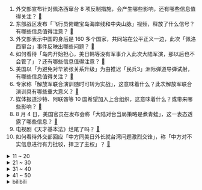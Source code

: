 1. 外交部宣布针对佩洛西窜台 8 项反制措施，会产生哪些影响，还有哪些信息值得关注？ [:link:](https://www.zhihu.com/question/547135232)
2. 东部战区发布「飞行员俯瞰宝岛海岸线和中央山脉」视频，释放了什么信号？有哪些信息值得注意？ [:link:](https://www.zhihu.com/question/547155707)
3. 外交部表示中国的身后是 160 多个国家，共同站在公平正义一边，此次「佩洛西窜台」事件反映出哪些问题？ [:link:](https://www.zhihu.com/question/547155656)
4. 如何看待「岛内开始担心，美日韩等没有军事介入此次大陆军演，那以后也不会管了」？还有哪些信息值得注意？ [:link:](https://www.zhihu.com/question/547131605)
5. 美国以「为避免对华紧张关系升级」为由推迟「民兵3」洲际弹道导弹试射，有哪些信息值得关注？ [:link:](https://www.zhihu.com/question/547103993)
6. 专家称「解放军联合演训随时可转为实战」，这意味着什么？此次解放军联合演训具有哪些重大意义？ [:link:](https://www.zhihu.com/question/547091365)
7. 媒体报道沙特、阿联酋等 10 国希望加入上合组织，这意味着什么？或带来哪些影响？ [:link:](https://www.zhihu.com/question/547059944)
8. 8 月 4 日，美国官员在发布会称「大陆对台当局策略是煮青蛙」，这一表态透露了哪些信息？ [:link:](https://www.zhihu.com/question/547122506)
9. 电视剧《天才基本法》烂尾了吗？ [:link:](https://www.zhihu.com/question/547145883)
10. 如何看待外交部回应「中方同美日外长就台湾问题激烈交锋」，称「中方对不实信息进行有力批驳，捍卫了主权」？ [:link:](https://www.zhihu.com/question/547121923)
<details>
<summary>11 ~ 20</summary>

11. 中国的 5A 景区放在全世界的名胜古迹中也是顶尖水准吗？ [:link:](https://www.zhihu.com/question/486958116)
12. 中方宣布对佩洛西实施制裁，这意味着什么，还有哪些信息值得关注？ [:link:](https://www.zhihu.com/question/547123176)
13. 明明知道自己装修便宜很多，为什么很多人还是会选择装修公司？ [:link:](https://www.zhihu.com/question/546682931)
14. 华春莹透露，王毅出席东亚系列外长会期间，没有会见美国务卿布林肯的计划，对此如何解读？ [:link:](https://www.zhihu.com/question/546586753)
15. 为什么现在的喜剧小品到最后都会强行煽情？ [:link:](https://www.zhihu.com/question/355769955)
16. 想买一台新车，孩子已上大学，存款110万无贷款，房子两套，每年25万左右家庭收入，买什么价位的合适？ [:link:](https://www.zhihu.com/question/546080687)
17. 《明日战记》耗资巨大，票房能否突破 20 亿？ [:link:](https://www.zhihu.com/question/545378462)
18. 江西上饶一区规定商家门头招牌不能出现经营内容，城管局回应称统一规定，不针对任何企业，如何看待这一做法？ [:link:](https://www.zhihu.com/question/547059085)
19. 月薪 4 万人民币是一种怎样的感受？ [:link:](https://www.zhihu.com/question/36996031)
20. 常导火力突击，全部精准命中目标，如何评价我军的精确打击和区域拒止能力？ [:link:](https://www.zhihu.com/question/547001747)
</details>
<details>
<summary>21 ~ 30</summary>

21. 解放军在台湾周边的六个海空区域大规模实弹演习，都投入了哪些武器？ [:link:](https://www.zhihu.com/question/547044621)
22. 为什么陈道明，孙红雷，王志文这些一线演员坚持拍电视剧？ [:link:](https://www.zhihu.com/question/23836157)
23. 如何理解「配置没输过，体验没赢过」这句话呢？ [:link:](https://www.zhihu.com/question/542153781)
24. 腾讯 8 月 15 日起取消部分外包员工免费食堂福利，内部员工称是出于「降本增效」，如何评价这项改革？ [:link:](https://www.zhihu.com/question/546968469)
25. 大学生已切换到纯Linux环境，对未来有帮助吗？ [:link:](https://www.zhihu.com/question/546745698)
26. 女生应该从多少岁开始护肤? 不护肤的话, 到多大会比同龄人显老? [:link:](https://www.zhihu.com/question/544183393)
27. 阿里巴巴 2023 年第一财季营收 2055.6 亿元，有哪些信息值得关注？ [:link:](https://www.zhihu.com/question/546972618)
28. 豆腐都有哪些「0 失败」的懒人做法？ [:link:](https://www.zhihu.com/question/542322476)
29. 有哪些自行车知识和技能是新手骑行前一定要熟练掌握的？ [:link:](https://www.zhihu.com/question/546278589)
30. 为什么《笑傲江湖》中，岳不群和林平之一开始都是好人，后来就变坏了？他们是从什么时候开始变坏的？ [:link:](https://www.zhihu.com/question/542186398)
</details>
<details>
<summary>31 ~ 40</summary>

31. 200 元以下蓝牙耳机真的都很垃圾吗？ [:link:](https://www.zhihu.com/question/360533148)
32. 想要进日企，日语至少得达到什么水平？ [:link:](https://www.zhihu.com/question/545400968)
33. 考研政治如何上80? [:link:](https://www.zhihu.com/question/381427168)
34. 你喝过最好的啤酒是什么？ [:link:](https://www.zhihu.com/question/24397033)
35. 如何评价《乘风破浪》第十二期（总决赛）？ [:link:](https://www.zhihu.com/question/547143182)
36. 外交部就 G7 涉台声明召见有关驻华使节「同中方建交的国家不得与台湾官方往来」，释放了哪些信号？ [:link:](https://www.zhihu.com/question/547075870)
37. 比亚迪宣布进入德国瑞典市场，你认为比亚迪在欧洲的发展前景如何？比亚迪如何和其他欧洲品牌竞争？ [:link:](https://www.zhihu.com/question/546580822)
38. 我喜欢看《名侦探柯南》也喜欢他的推理，但却很讨厌柯南常在推理结束后对犯罪嫌疑人进行批判，这正常吗? [:link:](https://www.zhihu.com/question/405672484)
39. 友谊会因为不在同一个学校而变淡吗？ [:link:](https://www.zhihu.com/question/546522459)
40. 如果孩子能在暑假期间养成自主且快乐的学习状态，会给他们以后的生活带来什么改变？ [:link:](https://www.zhihu.com/question/546995641)
</details>
<details>
<summary>41 ~ 50</summary>

41. 如果 《原神》出情侣角色，大家能接受吗？出了又会咋样？ [:link:](https://www.zhihu.com/question/533847979)
42. 哪些项目是考研的加分项？ [:link:](https://www.zhihu.com/question/268704112)
43. 水浒传中如果你是杨志，会怎么押送生辰纲? [:link:](https://www.zhihu.com/question/334013108)
44. 书荒了怎么办，推荐一下最近你看的几本书? [:link:](https://www.zhihu.com/question/546833314)
45. 为什么葡萄那么适合酿酒？ [:link:](https://www.zhihu.com/question/539188339)
46. 为什么所有的人际关系里，只要我不主动就没有人主动找我? [:link:](https://www.zhihu.com/question/498191369)
47. 大一新生一定要买电脑吗? [:link:](https://www.zhihu.com/question/547084567)
48. 电影《独行月球》中独孤月应不应该折返回去救袋鼠？ [:link:](https://www.zhihu.com/question/546273137)
49. 电视剧《天才基本法》第 31-34 集拍得怎么样？哪些剧情点值得关注？ [:link:](https://www.zhihu.com/question/546974214)
50. 设计师到底有多吃天赋？ [:link:](https://www.zhihu.com/question/544061473)
</details><details>
<summary>bilibili</summary>

1. 七夕节老番茄乱和自己玩游戏 [:link:](//www.bilibili.com/video/BV12t4y1V7sc)
2. 游戏主播准备一个月的求婚视频 [:link:](//www.bilibili.com/video/BV1Gd4y1S7GT)
3. 贱谍过家家（2） [:link:](//www.bilibili.com/video/BV1Se4y1D7xW)
4. 你 这 背 景 让 嘎 子 偷 了 [:link:](//www.bilibili.com/video/BV1Je4y1D7b4)
5. 全网寻找假背景！ [:link:](//www.bilibili.com/video/BV1cG411a75e)
6. 新游戏：神偷嘎子 [:link:](//www.bilibili.com/video/BV1od4y1U7uS)
7. 谁说七夕一定要去高档餐厅？这家大排档可浪漫多了！ [:link:](//www.bilibili.com/video/BV1aY4y1P7Ej)
8. 我的朋友是个村长是什么体验！ [:link:](//www.bilibili.com/video/BV1Gd4y1T7Vw)
9. 视频不能P，所以是真的 [:link:](//www.bilibili.com/video/BV1Bg411C7VP)
10. 外卖员：您点的外卖真香啊！ [:link:](//www.bilibili.com/video/BV1wT411L7z2)
<details>
<summary>11 ~ 20</summary>

11. 这种害人的东西为什么会存在？ 脊柱胸椎曲度就是这么被弄没的！ [:link:](//www.bilibili.com/video/BV1bd4y1N7mH)
12. 这搭档不能要！ [:link:](//www.bilibili.com/video/BV19U4y1Y7k7)
13. 工作第一年VS工作第十年 [:link:](//www.bilibili.com/video/BV1JG4y1v7av)
14. 【TF家族】2022 TF家族夏日运动会 [:link:](//www.bilibili.com/video/BV1ua411f7rg)
15. 未婚妻突然想吃炸鸡，那只好….. [:link:](//www.bilibili.com/video/BV1zg411C7Kp)
16. 两对情侣居然在一起干这样的事？？？ [:link:](//www.bilibili.com/video/BV1Qg41117js)
17. 纳米ikun，黑子 ! [:link:](//www.bilibili.com/video/BV1hG411h729)
18. 爸妈下班前的极限一小时…… [:link:](//www.bilibili.com/video/BV1Xa411T78h)
19. 《崩坏3》动画短片「因你而在的故事」先行预告 [:link:](//www.bilibili.com/video/BV1Ee4y1D7ci)
20. 当我故意把女友叫成她闺蜜的名字！ [:link:](//www.bilibili.com/video/BV12t4y1V7E1)
</details>
<details>
<summary>21 ~ 30</summary>

21. 我的女儿出生第一天 [:link:](//www.bilibili.com/video/BV1PW4y117Ud)
22. （当你去找有对象的朋友玩） [:link:](//www.bilibili.com/video/BV1gr4y1577U)
23. 贩卖吸食毒品工具的小店被粉丝天眼举报！老板娘：「问就是不知道」 [:link:](//www.bilibili.com/video/BV1vd4y1U7Pr)
24. 年仅24岁！一起送送她…… [:link:](//www.bilibili.com/video/BV1tU4y1Y7t1)
25. 英国皇家卫兵为什么要大声吼游客？全球不知道的卫兵冷知识。 [:link:](//www.bilibili.com/video/BV1xV4y1j7xT)
26. 老兵仿妆❗用最诚挚的心，献上永不凋谢的敬意！ [:link:](//www.bilibili.com/video/BV1fU4y1v74M)
27. 旅游两年的老婆终于回来了... [:link:](//www.bilibili.com/video/BV1mY4y1P7uG)
28. ”凶 手 不 止 一 个“ [:link:](//www.bilibili.com/video/BV1eG4y1v7Ky)
29. 9英寸披萨有多大？你点的披萨缩水了吗？【慧小媛】 [:link:](//www.bilibili.com/video/BV1gV4y177pV)
30. 请选择英雄 [:link:](//www.bilibili.com/video/BV1jN4y1j7dV)
</details>
<details>
<summary>31 ~ 40</summary>

31. 【原神】耗时40小时！！！两只凯瑟琳会晤成功！！！ [:link:](//www.bilibili.com/video/BV1ZB4y1r742)
32. 《绝区零》调律测试PV | 初次委托，可别搞砸了哟~ [:link:](//www.bilibili.com/video/BV1ot4y137NR)
33. 拿起相机的近半年，我定格了哪些瞬间 [:link:](//www.bilibili.com/video/BV1PB4y1r75p)
34. 求 婚 背 景 和 人 都 是 真 的！❤️ [:link:](//www.bilibili.com/video/BV1Ka411K7Bj)
35. 辣条%这都是爷爷亲自做的各种各样的辣条，你们喜欢吗？ [:link:](//www.bilibili.com/video/BV1yF411A7nA)
36. 《 只 要 是 日 语 就 画 风 突 变 》 [:link:](//www.bilibili.com/video/BV1HS4y147DZ)
37. 所以没有信号是打不了电话的～对吗！ [:link:](//www.bilibili.com/video/BV11F411c7UE)
38. 教练是我爸 一路骂到家 [:link:](//www.bilibili.com/video/BV1zS4y1x7Dw)
39. 500个史诗皮肤秘宝能开出什么 [:link:](//www.bilibili.com/video/BV1WG4y1v7g9)
40. 试玩米哈游动作新游！《绝区零》首测体验报告！ [:link:](//www.bilibili.com/video/BV1GS4y1473q)
</details>
<details>
<summary>41 ~ 50</summary>

41. 【新闻联播】多部门强烈谴责佩洛西窜访中国台湾 [:link:](//www.bilibili.com/video/BV14V4y1j756)
42. 法律咨询的4大顶流 [:link:](//www.bilibili.com/video/BV1xV4y1j7vU)
43. 消消乐看完想飞天 [:link:](//www.bilibili.com/video/BV1Dd4y1U7GQ)
44. 【PV】群青，但贝拉翻唱版 [:link:](//www.bilibili.com/video/BV1FB4y187ZT)
45. 老板说过的每句话都要记在心里，不能疏忽。 [:link:](//www.bilibili.com/video/BV1hV4y1j7bK)
46. 当你穿越到了「哈利波特」的魔法世界!!？ [:link:](//www.bilibili.com/video/BV1hF411A76L)
47. 金轮电影宇宙 [:link:](//www.bilibili.com/video/BV1Fg411275z)
48. 【查理九世COS】【场照】这是你的童年吗？ [:link:](//www.bilibili.com/video/BV14a411Z7Km)
49. 【俄罗斯街拍P23】热爱生活的人总带着笑意 | Semkavkvadrate [:link:](//www.bilibili.com/video/BV1hY4y1P7gp)
50. 两名不一样的永生者，在水比命贵的星球上如何共存？ [:link:](//www.bilibili.com/video/BV1xW4y1179H)
</details>
<details>
<summary>51 ~ 60</summary>

51. 原来销冠是把顾客当不同动物来归类的！对号入座一下，你属于什么动物型的客人呢？ [:link:](//www.bilibili.com/video/BV14S4y147zB)
52. 这才是真正的丛林神庙！【我的世界·文明复苏#10】 [:link:](//www.bilibili.com/video/BV1mU4y1Y7Hj)
53. 对小孩来说可能不太健康，对成年人来说刚刚好！ [:link:](//www.bilibili.com/video/BV1FS4y147fH)
54. 穷游指南请看这边 [:link:](//www.bilibili.com/video/BV1it4y1V7rN)
55. 耗时66666分钟千里江山图被我做成手镯 [:link:](//www.bilibili.com/video/BV1ZW4y1y7FL)
56. 【散人】国产悬疑恐怖《隐秘的角落》试玩 逃脱轮回的一天 [:link:](//www.bilibili.com/video/BV1XS4y1x7kw)
57. 别人代女主而我代助理… [:link:](//www.bilibili.com/video/BV1od4y1K7z4)
58. 原来书上的这些东西也有名字！ [:link:](//www.bilibili.com/video/BV11B4y1b7tC)
59. 绝了！好吃到爆的【口蘑虾滑】三种神仙吃法来了！赶紧收藏给家人看！ [:link:](//www.bilibili.com/video/BV1Pd4y1T7zL)
60. 偷鸡摸狗？天下我有！我从来没见过这么离谱的男主 [:link:](//www.bilibili.com/video/BV1bW4y117hD)
</details>
<details>
<summary>61 ~ 70</summary>

61. 我是Gloria歌莉雅，我入驻B站啦！ [:link:](//www.bilibili.com/video/BV1Zg411C7JL)
62. 我挖空了一个服务器的主城！ [:link:](//www.bilibili.com/video/BV1wG4y1v7iq)
63. 惊呆了，我的英国婆婆竟然是首相家族大小姐！ [:link:](//www.bilibili.com/video/BV1iW4y1a7As)
64. 【花亦山】罗衣轻解 丨夏日皮肤PV [:link:](//www.bilibili.com/video/BV1LV4y1j7MA)
65. 你们要的90万粉丝女装来了 [:link:](//www.bilibili.com/video/BV1Sd4y127Qt)
66. 我花了150天时间创作《火影忍者》预告片--第一集 [:link:](//www.bilibili.com/video/BV1kB4y1r74Q)
67. 【三体/全员群像/动画手书】Last Ride Of The Day——“点亮蜡烛很难，诅咒黑暗却很容易” [:link:](//www.bilibili.com/video/BV1jd4y1N76w)
68. 水逆一整月 受不住了 破大防！ [:link:](//www.bilibili.com/video/BV1NB4y1r7jV)
69. 我偶然翻到了高三时期她留在我mp3里的留言 [:link:](//www.bilibili.com/video/BV1Le4y1X78q)
70. 平行时空里的女友，还会和我处对象么？ [:link:](//www.bilibili.com/video/BV15U4y1e7tm)
</details>
<details>
<summary>71 ~ 80</summary>

71. 不服输的妹妹 [:link:](//www.bilibili.com/video/BV12B4y147qA)
72. 在无尽的沙漠当中没有树木！该如何生存下去【我的世界】 P5 [:link:](//www.bilibili.com/video/BV1NB4y1874p)
73. 你们私信的特别特别特别好吃的火烧云，排了3个小时才吃到！ [:link:](//www.bilibili.com/video/BV18U4y1Y7r2)
74. 悄悄整蛊男友一整天，他居然毫不知情...... [:link:](//www.bilibili.com/video/BV1RB4y147Wm)
75. 三倍体西瓜到底是什么？ [:link:](//www.bilibili.com/video/BV1sd4y1U7h4)
76. 又是当年的经典歌曲了，广场舞：快乐崇拜 [:link:](//www.bilibili.com/video/BV14d4y1U7n9)
77. 老外跪求翻译的一款国产游戏！ [:link:](//www.bilibili.com/video/BV1MB4y1r76x)
78. 【特种兵 立二等功】放弃提干！放弃安置！真的后悔了？ [:link:](//www.bilibili.com/video/BV1Ge4y1D7u5)
79. 这次潜入的应该很成功吧！ [:link:](//www.bilibili.com/video/BV1TV4y177xZ)
80. 羞耻是真羞耻，快乐也是真快乐 [:link:](//www.bilibili.com/video/BV1WW4y117Jw)
</details>
<details>
<summary>81 ~ 90</summary>

81. 去蜡像馆的人拍视频有多拼命 [:link:](//www.bilibili.com/video/BV1oa411M7Yz)
82. 当你有个电竞职业选手室友是种什么体验 [:link:](//www.bilibili.com/video/BV1xa411N72G)
83. 我拍的中国空间站比日本人拍的更“土”！这是全球公开范围内最清晰了不？ [:link:](//www.bilibili.com/video/BV17d4y1T78f)
84. 我国成功发射可重复使用试验航天器 [:link:](//www.bilibili.com/video/BV1QU4y1Y7My)
85. 上海最贵的火锅自助！竟能吃到鲜活波士顿龙虾、帝王蟹！能吃回本吗？ [:link:](//www.bilibili.com/video/BV1Td4y1S7Ad)
86. 我要被这群冤种朋友笑死啦哈哈哈哈哈哈哈哈哈哈哈哈哈 [:link:](//www.bilibili.com/video/BV1Tt4y1V7MD)
87. 【方舟剧场】罗德岛夏日泳装vlog! [:link:](//www.bilibili.com/video/BV13W4y1a7LF)
88. 《七夕了，不出意外的话……》 [:link:](//www.bilibili.com/video/BV17B4y1k7f9)
89. 白色恋人：叫你复刻，没让你超越啊！！ [:link:](//www.bilibili.com/video/BV12N4y1V7ZN)
90. 发生空难时，空姐首先要脱下丝袜，因为丝袜遇火会粘附在皮肤上 [:link:](//www.bilibili.com/video/BV1we4y1D7Hy)
</details>
<details>
<summary>91 ~ 100</summary>

91. 现实中女生的真实想法… [:link:](//www.bilibili.com/video/BV1kt4y1V7CS)
92. 【哈利波特】| 卧槽，我终于知道说话像唱歌是什么感觉了！ [:link:](//www.bilibili.com/video/BV1td4y1U75L)
93. “雪崩时，没有一片雪花是无辜的” [:link:](//www.bilibili.com/video/BV1fG411h7t4)
94. 《蒜香蒸排骨》谁能拒绝？比油炸的更健康！ [:link:](//www.bilibili.com/video/BV1JB4y1r73C)
95. 华春莹：中方采取任何反制措施都将是正当的和必要的 [:link:](//www.bilibili.com/video/BV1mr4y1V7dK)
96. 【阿斗】你真的看懂了吗？深挖隐藏的细节，万字深度解析诺兰8.9分悬疑神作《致命魔术》 [:link:](//www.bilibili.com/video/BV1cV4y177M5)
97. 【水果猎人】网络热门水果鉴定12 [:link:](//www.bilibili.com/video/BV1pG4y1Y7Jd)
98. 你好，纯擦 [:link:](//www.bilibili.com/video/BV1oa411T7HN)
99. 你们说，1岁的小孩那么自恋，正常吗？ [:link:](//www.bilibili.com/video/BV15a411f7rw)
100. 铁根兄弟买了两个象拔蚌，喷水把他吓坏了，我去他家帮忙处理一下 [:link:](//www.bilibili.com/video/BV11B4y1r7uQ)
</details></details>